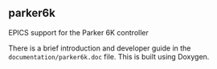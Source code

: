 ## parker6k

EPICS support for the Parker 6K controller

There is a brief introduction and developer guide in the ```documentation/parker6k.doc``` file. This is built using Doxygen.
